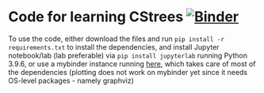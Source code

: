 # Code for learning CStrees [![Binder](https://mybinder.org/badge_logo.svg)](https://mybinder.org/v2/gh/mnazaal/cstree-alg/HEAD)

To use the code, either download the files and run `pip install -r requirements.txt` to install the dependencies, and install Jupyter notebook/lab (lab preferable) via `pip install jupyterlab` running Python 3.9.6, or use a mybinder instance running [here](https://mybinder.org/v2/gh/mnazaal/cstree-alg/HEAD), which takes care of most of the dependencies (plotting does not work on mybinder yet since it needs OS-level packages - namely graphviz) 
